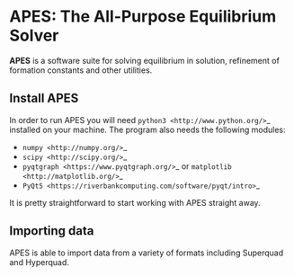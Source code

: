 # APES: The All-Purpose Equilibrium Solver

**APES** is a software suite for solving equilibrium in solution, refinement
of formation constants and other utilities.


## Install APES

In order to run APES you will need `python3 <http://www.python.org/>`_
installed on your machine. The program also needs the following modules:

* `numpy <http://numpy.org/>`_
* `scipy <http://scipy.org/>`_
* `pyqtgraph <https://www.pyqtgraph.org/>`_ or `matplotlib <http://matplotlib.org/>`_
* `PyQt5 <https://riverbankcomputing.com/software/pyqt/intro>`_

It is pretty straightforward to start working with APES straight away.

## Importing data

APES is able to import data from a variety of formats including Superquad and Hyperquad.

